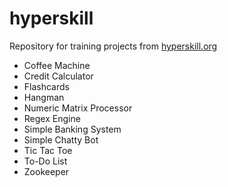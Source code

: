 # hyperskill
Repository for training projects from [hyperskill.org](https://hyperskill.org/)

* Coffee Machine
* Credit Calculator
* Flashcards
* Hangman
* Numeric Matrix Processor
* Regex Engine
* Simple Banking System
* Simple Chatty Bot
* Tic Tac Toe
* To-Do List
* Zookeeper